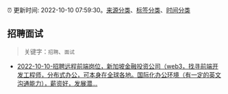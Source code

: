 :alarm_clock: 更新时间: 2022-10-10 07:59:30。[来源分类](../README.md)、[标签分类](../TAGS.md)、[时间分类](../TIMELINE.md)

## 招聘面试


> 关键字：`招聘`、`面试`



- [2022-10-10-招聘远程前端岗位，新加坡金融投资公司（web3，找寻前端开发工程师，分布式办公，可本身在全球各地。国际化办公环境（有一定的英文沟通能力），薪资好，发展潜...](https://www.v2ex.com/t/885780) 